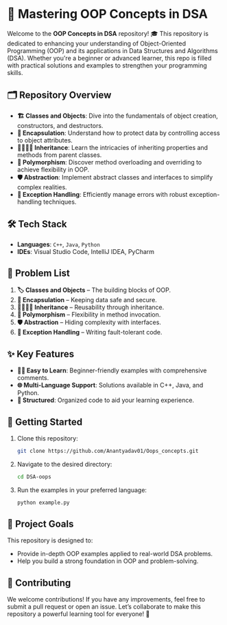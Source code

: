 # 🚀 **Mastering OOP Concepts in DSA**

Welcome to the **OOP Concepts in DSA** repository! 🎓 This repository is dedicated to enhancing your understanding of Object-Oriented Programming (OOP) and its applications in Data Structures and Algorithms (DSA). Whether you're a beginner or advanced learner, this repo is filled with practical solutions and examples to strengthen your programming skills.

## 🗂️ **Repository Overview**

- **🏗️ Classes and Objects**: Dive into the fundamentals of object creation, constructors, and destructors.
- **🔐 Encapsulation**: Understand how to protect data by controlling access to object attributes.
- **👨‍👩‍👧‍👦 Inheritance**: Learn the intricacies of inheriting properties and methods from parent classes.
- **🔄 Polymorphism**: Discover method overloading and overriding to achieve flexibility in OOP.
- **🛡️ Abstraction**: Implement abstract classes and interfaces to simplify complex realities.
- **🚨 Exception Handling**: Efficiently manage errors with robust exception-handling techniques.

## 🛠️ **Tech Stack**

- **Languages**: `C++`, `Java`, `Python`
- **IDEs**: Visual Studio Code, IntelliJ IDEA, PyCharm

## 📌 **Problem List**

1. **🏷️ Classes and Objects** – The building blocks of OOP.
2. **🔐 Encapsulation** – Keeping data safe and secure.
3. **👨‍👩‍👧‍👦 Inheritance** – Reusability through inheritance.
4. **🔄 Polymorphism** – Flexibility in method invocation.
5. **🛡️ Abstraction** – Hiding complexity with interfaces.
6. **🚨 Exception Handling** – Writing fault-tolerant code.

## ✨ **Key Features**

- **👨‍🏫 Easy to Learn**: Beginner-friendly examples with comprehensive comments.
- **🌐 Multi-Language Support**: Solutions available in C++, Java, and Python.
- **📖 Structured**: Organized code to aid your learning experience.

## 🚀 **Getting Started**

1. Clone this repository:
   ```bash
   git clone https://github.com/Anantyadav01/Oops_concepts.git
   ```
2. Navigate to the desired directory:
   ```bash
   cd DSA-oops
   ```
3. Run the examples in your preferred language:
   ```bash
   python example.py
   ```

## 🎯 **Project Goals**

This repository is designed to:
- Provide in-depth OOP examples applied to real-world DSA problems.
- Help you build a strong foundation in OOP and problem-solving.

## 🤝 **Contributing**

We welcome contributions! If you have any improvements, feel free to submit a pull request or open an issue. Let’s collaborate to make this repository a powerful learning tool for everyone! 🚀

